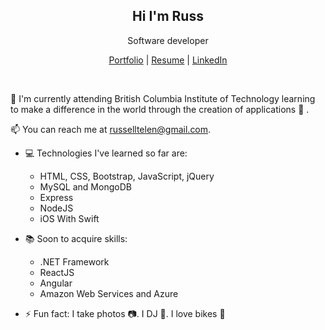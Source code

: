 <h2 align="center">Hi I'm Russ</h2>
 <p align="center">Software developer</p>

<p align="center">
  <a href="https://russ.cmngsn.com">Portfolio</a> | 
  <a href="https://russ.cmngsn.com">Resume</a> |
  <a href="https://www.linkedin.com/in/russelltelen/">LinkedIn</a>
</p>

<br />

 🌱 I'm currently attending British Columbia Institute of Technology learning to make a difference in the world through the creation of applications :iphone: . 
 
📫 You can reach me at russelltelen@gmail.com.

- :computer: Technologies I've learned so far are:
    - HTML, CSS, Bootstrap, JavaScript, jQuery
    - MySQL and MongoDB
    - Express
    - NodeJS
    - iOS With Swift

- :books: Soon to acquire skills:
    - .NET Framework
    - ReactJS
    - Angular
    - Amazon Web Services and Azure
    
- ⚡ Fun fact: I take photos :camera:. I DJ :minidisc:. I love bikes :bicyclist: 




